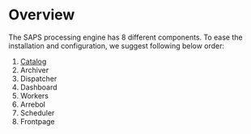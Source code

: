 # Overview

The SAPS processing engine has 8 different components. To ease the installation and configuration, we suggest following below order:

1.  [Catalog](docs/catalog-install.md)
1.  Archiver
1.  Dispatcher
1.  Dashboard
1.  Workers
1.  Arrebol
1.  Scheduler
1.  Frontpage
